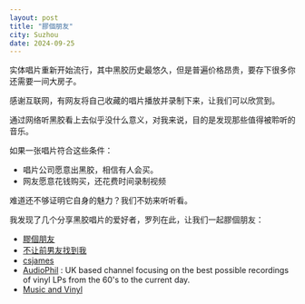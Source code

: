 ```yaml
---
layout: post
title: "膠個朋友"
city: Suzhou
date: 2024-09-25
---
```


实体唱片重新开始流行，其中黑胶历史最悠久，但是普遍价格昂贵，要存下很多你还需要一间大房子。

感谢互联网，有网友将自己收藏的唱片播放并录制下来，让我们可以欣赏到。

通过网络听黑胶看上去似乎没什么意义，对我来说，目的是发现那些值得被聆听的音乐。

如果一张唱片符合这些条件：

* 唱片公司愿意出黑胶，相信有人会买。
* 网友愿意花钱购买，还花费时间录制视频

难道还不够证明它自身的魅力？我们不妨来听听看。

我发现了几个分享黑胶唱片的爱好者，罗列在此，让我们一起膠個朋友：

* [膠個朋友](https://space.bilibili.com/1447736/)
* [不让前男友找到我](https://space.bilibili.com/39725491)
* [csjames](https://space.bilibili.com/279219712)
* [AudioPhil](https://www.youtube.com/@AudioPhil1/videos) : UK based channel focusing on the best possible recordings of vinyl LPs from the 60's to the current day.
* [Music and Vinyl](https://musicandvinyl.blogspot.com/?view=flipcard)
